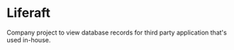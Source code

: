 # Liferaft

Company project to view database records for third party application that's used in-house.

